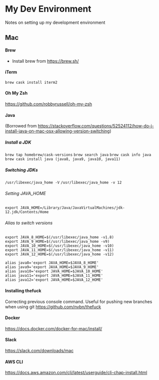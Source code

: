 # My Dev Environment

Notes on setting up my development environment

## Mac

#### Brew
- Install brew from https://brew.sh/

#### iTerm
`brew cask install iterm2`

#### Oh My Zsh
https://github.com/robbyrussell/oh-my-zsh


#### Java
(Borrowed from https://stackoverflow.com/questions/52524112/how-do-i-install-java-on-mac-osx-allowing-version-switching)

##### Install a JDK
`brew tap homebrew/cask-versions`
`brew search java`
`brew cask info java`
`brew cask install java (java8, java9, java10, java11)`

##### Switching JDKs
`/usr/libexec/java_home -V`
`/usr/libexec/java_home -v 12`

###### Setting JAVA_HOME
`export JAVA_HOME=/Library/Java/JavaVirtualMachines/jdk-12.jdk/Contents/Home`

###### Alias to switch versions
```
export JAVA_8_HOME=$(/usr/libexec/java_home -v1.8)
export JAVA_9_HOME=$(/usr/libexec/java_home -v9)
export JAVA_10_HOME=$(/usr/libexec/java_home -v10)
export JAVA_11_HOME=$(/usr/libexec/java_home -v11)
export JAVA_12_HOME=$(/usr/libexec/java_home -v12)

alias java8='export JAVA_HOME=$JAVA_8_HOME'
alias java9='export JAVA_HOME=$JAVA_9_HOME'
alias java10='export JAVA_HOME=$JAVA_10_HOME'
alias java11='export JAVA_HOME=$JAVA_11_HOME'
alias java12='export JAVA_HOME=$JAVA_12_HOME'
```

#### Installing thefuck
Correcting previous console command. Useful for pushing new branches when using git
https://github.com/nvbn/thefuck

#### Docker
https://docs.docker.com/docker-for-mac/install/

#### Slack
https://slack.com/downloads/mac

#### AWS CLI
https://docs.aws.amazon.com/cli/latest/userguide/cli-chap-install.html

